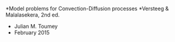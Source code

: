 *Model problems for Convection-Diffusion processes
*Versteeg & Malalasekera, 2nd ed.
* Julian M. Toumey
* February 2015
